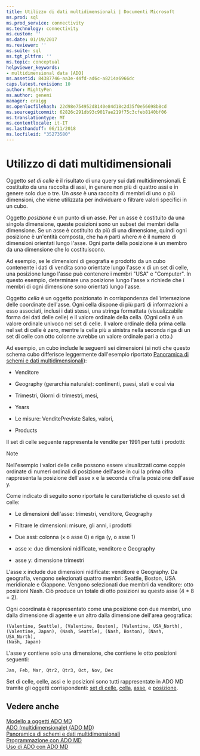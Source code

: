 ```yaml
---
title: Utilizzo di dati multidimensionali | Documenti Microsoft
ms.prod: sql
ms.prod_service: connectivity
ms.technology: connectivity
ms.custom: ''
ms.date: 01/19/2017
ms.reviewer: ''
ms.suite: sql
ms.tgt_pltfrm: ''
ms.topic: conceptual
helpviewer_keywords:
- multidimensional data [ADO]
ms.assetid: 84387746-aa3e-44fd-ad6c-a8214a6966dc
caps.latest.revision: 10
author: MightyPen
ms.author: genemi
manager: craigg
ms.openlocfilehash: 22d98e754952d8140e84d18c2d35f0e56698b8cd
ms.sourcegitcommit: 62826c291db93c9017ae219f75c3cfeb8140bf06
ms.translationtype: MT
ms.contentlocale: it-IT
ms.lasthandoff: 06/11/2018
ms.locfileid: "35273580"
---
```

# <a name="working-with-multidimensional-data"></a>Utilizzo di dati multidimensionali
Oggetto *set di celle* è il risultato di una query sui dati multidimensionali. È costituito da una raccolta di assi, in genere non più di quattro assi e in genere solo due o tre. Un *asse* è una raccolta di membri di uno o più dimensioni, che viene utilizzata per individuare o filtrare valori specifici in un cubo.  
  
 Oggetto *posizione* è un punto di un asse. Per un asse è costituito da una singola dimensione, queste posizioni sono un subset dei membri della dimensione. Se un asse è costituito da più di una dimensione, quindi ogni posizione è un'entità composta, che ha *n* parti where *n* è il numero di dimensioni orientati lungo l'asse. Ogni parte della posizione è un membro da una dimensione che lo costituiscono.  
  
 Ad esempio, se le dimensioni di geografia e prodotto da un cubo contenente i dati di vendita sono orientate lungo l'asse x di un set di celle, una posizione lungo l'asse può contenere i membri "USA" e "Computer". In questo esempio, determinare una posizione lungo l'asse x richiede che i membri di ogni dimensione sono orientati lungo l'asse.  
  
 Oggetto *cella* è un oggetto posizionato in corrispondenza dell'intersezione delle coordinate dell'asse. Ogni cella dispone di più parti di informazioni a esso associati, inclusi i dati stessi, una stringa formattata (visualizzabile forma dei dati delle celle) e il valore ordinale della cella. (Ogni cella è un valore ordinale univoco nel set di celle. Il valore ordinale della prima cella nel set di celle è zero, mentre la cella più a sinistra nella seconda riga di un set di celle con otto colonne avrebbe un valore ordinale pari a otto.)  
  
 Ad esempio, un cubo include le seguenti sei dimensioni (si noti che questo schema cubo differisce leggermente dall'esempio riportato [Panoramica di schemi e dati multidimensionali](../../../ado/guide/multidimensional/overview-of-multidimensional-schemas-and-data.md)):  
  
-   Venditore  
  
-   Geography (gerarchia naturale): continenti, paesi, stati e così via  
  
-   Trimestri, Giorni di trimestri, mesi,  
  
-   Years  
  
-   Le misure: VenditePreviste Sales, valori,  
  
-   Products  
  
 Il set di celle seguente rappresenta le vendite per 1991 per tutti i prodotti:  
  
> [!NOTE]
>  Nell'esempio i valori delle celle possono essere visualizzati come coppie ordinate di numeri ordinali di posizione dell'asse in cui la prima cifra rappresenta la posizione dell'asse x e la seconda cifra la posizione dell'asse y.  
  
 Come indicato di seguito sono riportate le caratteristiche di questo set di celle:  
  
-   Le dimensioni dell'asse: trimestri, venditore, Geography  
  
-   Filtrare le dimensioni: misure, gli anni, i prodotti  
  
-   Due assi: colonna (x o asse 0) e riga (y, o asse 1)  
  
-   asse x: due dimensioni nidificate, venditore e Geography  
  
-   asse y: dimensione trimestri  
  
 L'asse x include due dimensioni nidificate: venditore e Geography. Da geografia, vengono selezionati quattro membri: Seattle, Boston, USA meridionale e Giappone. Vengono selezionati due membri da venditore: otto posizioni Nash. Ciò produce un totale di otto posizioni su questo asse (4 * 8 = 2).  
  
 Ogni coordinata è rappresentato come una posizione con due membri, uno dalla dimensione di agente e un altro dalla dimensione dell'area geografica:  
  
```  
(Valentine, Seattle), (Valentine, Boston), (Valentine, USA_North),  
(Valentine, Japan), (Nash, Seattle), (Nash, Boston), (Nash, USA_North),  
(Nash, Japan)  
```  
  
 L'asse y contiene solo una dimensione, che contiene le otto posizioni seguenti:  
  
```  
Jan, Feb, Mar, Qtr2, Qtr3, Oct, Nov, Dec  
```  
  
 Set di celle, celle, assi e le posizioni sono tutti rappresentate in ADO MD tramite gli oggetti corrispondenti: [set di celle](../../../ado/reference/ado-md-api/cellset-object-ado-md.md), [cella](../../../ado/reference/ado-md-api/cell-object-ado-md.md), [asse](../../../ado/reference/ado-md-api/axis-object-ado-md.md), e [posizione](../../../ado/reference/ado-md-api/position-object-ado-md.md).  
  
## <a name="see-also"></a>Vedere anche  
 [Modello a oggetti ADO MD](../../../ado/reference/ado-md-api/ado-md-object-model.md)   
 [ADO (multidimensionale) (ADO MD)](../../../ado/guide/multidimensional/ado-multidimensional-ado-md.md)   
 [Panoramica di schemi e dati multidimensionali](../../../ado/guide/multidimensional/overview-of-multidimensional-schemas-and-data.md)   
 [Programmazione con ADO MD](../../../ado/guide/multidimensional/programming-with-ado-md.md)   
 [Uso di ADO con ADO MD](../../../ado/guide/multidimensional/using-ado-with-ado-md.md)
